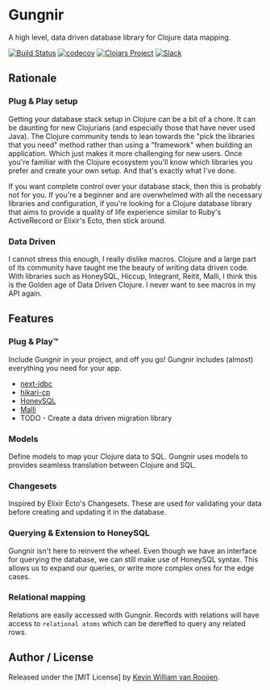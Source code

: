 # Gungnir

A high level, data driven database library for Clojure data mapping.

[![Build Status](https://travis-ci.org/kwrooijen/gungnir.svg?branch=master)](https://travis-ci.org/kwrooijen/gungnir)
[![codecov](https://codecov.io/gh/kwrooijen/gungnir/branch/master/graph/badge.svg)](https://codecov.io/gh/kwrooijen/gungnir)
[![Clojars Project](https://img.shields.io/clojars/v/gungnir.svg)](https://clojars.org/kwrooijen/gungnir)
[![Slack](https://img.shields.io/badge/clojurians-gungnir-blue.svg?logo=slack)](https://clojurians.slack.com/messages/gungnir/)


## Rationale

### Plug & Play setup

Getting your database stack setup in Clojure can be a bit of a chore. It can be
daunting for new Clojurians (and especially those that have never used
Java). The Clojure community tends to lean towards the "pick the libraries that
you need" method rather than using a "framework" when building an
application. Which just makes it more challenging for new users. Once you're
familiar with the Clojure ecosystem you'll know which libraries you prefer and
create your own setup. And that's exactly what I've done.

If you want complete control over your database stack, then this is probably not
for you. If you're a beginner and are overwhelmed with all the necessary
libraries and configuration, if you're looking for a Clojure database library
that aims to provide a quality of life experience similar to Ruby's ActiveRecord
or Elixir's Ecto, then stick around.

### Data Driven

I cannot stress this enough, I really dislike macros. Clojure and a large part
of its community have taught me the beauty of writing data driven code. With
libraries such as HoneySQL, Hiccup, Integrant, Reitit, Malli, I think this is
the Golden age of Data Driven Clojure. I never want to see macros in my API
again.

## Features

### Plug & Play™

Include Gungnir in your project, and off you go! Gungnir includes (almost)
everything you need for your app.

* [next-jdbc](https://github.com/seancorfield/next-jdbc)
* [hikari-cp](https://github.com/brettwooldridge/HikariCP)
* [HoneySQL](https://github.com/seancorfield/honeysql)
* [Malli](https://github.com/metosin/malli)
* TODO - Create a data driven migration library

### Models

Define models to map your Clojure data to SQL. Gungnir uses models to provides
seamless translation between Clojure and SQL.

### Changesets

Inspired by Elixir Ecto's Changesets. These are used for validating your data
before creating and updating it in the database.

### Querying & Extension to HoneySQL

Gungnir isn't here to reinvent the wheel. Even though we have an interface for
querying the database, we can still make use of HoneySQL syntax. This allows us
to expand our queries, or write more complex ones for the edge cases.

### Relational mapping

Relations are easily accessed with Gungnir. Records with relations will have
access to `relational atoms` which can be dereffed to query any related rows.

## Author / License

Released under the [MIT License] by [Kevin William van Rooijen].

[Kevin William van Rooijen]: https://twitter.com/kwrooijen

